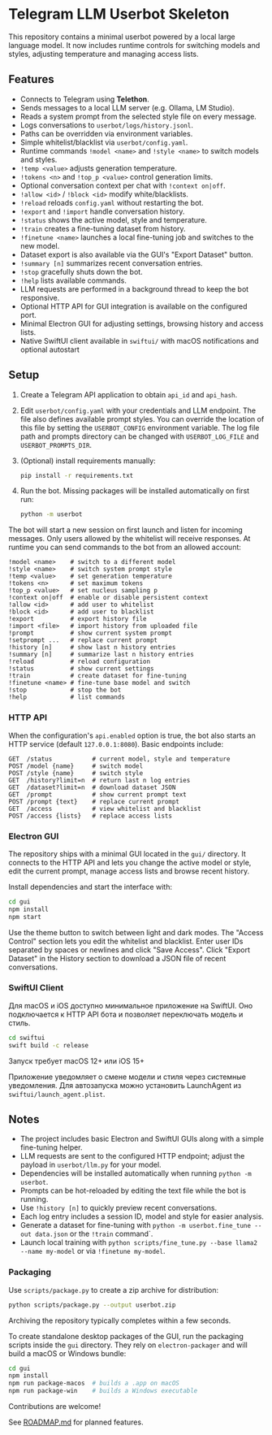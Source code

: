 # Telegram LLM Userbot Skeleton

This repository contains a minimal userbot powered by a local large language model.
It now includes runtime controls for switching models and styles, adjusting temperature
and managing access lists.

## Features

- Connects to Telegram using **Telethon**.
- Sends messages to a local LLM server (e.g. Ollama, LM Studio).
- Reads a system prompt from the selected style file on every message.
- Logs conversations to `userbot/logs/history.jsonl`.
- Paths can be overridden via environment variables.
- Simple whitelist/blacklist via `userbot/config.yaml`.
- Runtime commands `!model <name>` and `!style <name>` to switch models and styles.
- `!temp <value>` adjusts generation temperature.
- `!tokens <n>` and `!top_p <value>` control generation limits.
- Optional conversation context per chat with `!context on|off`.
- `!allow <id>` / `!block <id>` modify white/blacklists.
- `!reload` reloads `config.yaml` without restarting the bot.
- `!export` and `!import` handle conversation history.
- `!status` shows the active model, style and temperature.
- `!train` creates a fine-tuning dataset from history.
- `!finetune <name>` launches a local fine-tuning job and switches to the new model.
- Dataset export is also available via the GUI's "Export Dataset" button.
- `!summary [n]` summarizes recent conversation entries.
- `!stop` gracefully shuts down the bot.
- `!help` lists available commands.
- LLM requests are performed in a background thread to keep the bot responsive.
- Optional HTTP API for GUI integration is available on the configured port.
- Minimal Electron GUI for adjusting settings, browsing history and access lists.
- Native SwiftUI client available in `swiftui/` with macOS notifications and optional autostart

## Setup

1. Create a Telegram API application to obtain `api_id` and `api_hash`.
2. Edit `userbot/config.yaml` with your credentials and LLM endpoint.
   The file also defines available prompt styles.
   You can override the location of this file by setting the `USERBOT_CONFIG`
   environment variable.
   The log file path and prompts directory can be changed with
   `USERBOT_LOG_FILE` and `USERBOT_PROMPTS_DIR`.
3. (Optional) install requirements manually:

   ```bash
   pip install -r requirements.txt
   ```

4. Run the bot. Missing packages will be installed automatically on first run:

   ```bash
   python -m userbot
   ```

The bot will start a new session on first launch and listen for incoming messages.
Only users allowed by the whitelist will receive responses.
At runtime you can send commands to the bot from an allowed account:

```
!model <name>    # switch to a different model
!style <name>    # switch system prompt style
!temp <value>    # set generation temperature
!tokens <n>      # set maximum tokens
!top_p <value>   # set nucleus sampling p
!context on|off  # enable or disable persistent context
!allow <id>      # add user to whitelist
!block <id>      # add user to blacklist
!export          # export history file
!import <file>   # import history from uploaded file
!prompt          # show current system prompt
!setprompt ...   # replace current prompt
!history [n]     # show last n history entries
!summary [n]     # summarize last n history entries
!reload          # reload configuration
!status          # show current settings
!train           # create dataset for fine-tuning
!finetune <name> # fine-tune base model and switch
!stop            # stop the bot
!help            # list commands
```

### HTTP API

When the configuration's `api.enabled` option is true, the bot also starts an HTTP service (default `127.0.0.1:8080`).
Basic endpoints include:

```
GET  /status           # current model, style and temperature
POST /model {name}     # switch model
POST /style {name}     # switch style
GET  /history?limit=n  # return last n log entries
GET  /dataset?limit=n  # download dataset JSON
GET  /prompt           # show current prompt text
POST /prompt {text}    # replace current prompt
GET  /access           # view whitelist and blacklist
POST /access {lists}   # replace access lists
```

### Electron GUI

The repository ships with a minimal GUI located in the `gui/` directory. It
connects to the HTTP API and lets you change the active model or style,
edit the current prompt, manage access lists and browse recent history.

Install dependencies and start the interface with:

```bash
cd gui
npm install
npm start
```

Use the theme button to switch between light and dark modes.
The "Access Control" section lets you edit the whitelist and blacklist. Enter user IDs separated by spaces or newlines and click "Save Access".
Click "Export Dataset" in the History section to download a JSON file of recent conversations.


### SwiftUI Client

Для macOS и iOS доступно минимальное приложение на SwiftUI. Оно подключается к HTTP API бота и позволяет переключать модель и стиль.

```bash
cd swiftui
swift build -c release
```

Запуск требует macOS 12+ или iOS 15+

Приложение уведомляет о смене модели и стиля через системные уведомления.
Для автозапуска можно установить LaunchAgent из `swiftui/launch_agent.plist`.

## Notes

- The project includes basic Electron and SwiftUI GUIs along with a simple
  fine-tuning helper.
- LLM requests are sent to the configured HTTP endpoint; adjust the payload in
  `userbot/llm.py` for your model.
- Dependencies will be installed automatically when running `python -m userbot`.
- Prompts can be hot-reloaded by editing the text file while the bot is running.
- Use `!history [n]` to quickly preview recent conversations.
- Each log entry includes a session ID, model and style for easier analysis.
- Generate a dataset for fine-tuning with `python -m userbot.fine_tune --out data.json` or the `!train` command`.
- Launch local training with `python scripts/fine_tune.py --base llama2 --name my-model` or via `!finetune my-model`.

### Packaging

Use `scripts/package.py` to create a zip archive for distribution:

```bash
python scripts/package.py --output userbot.zip
```

Archiving the repository typically completes within a few seconds.

To create standalone desktop packages of the GUI, run the packaging scripts
inside the `gui` directory. They rely on `electron-packager` and will build a
macOS or Windows bundle:

```bash
cd gui
npm install
npm run package-macos  # builds a .app on macOS
npm run package-win    # builds a Windows executable
```


Contributions are welcome!

See [ROADMAP.md](ROADMAP.md) for planned features.

